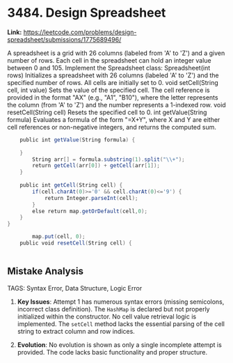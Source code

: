 # 3484. Design Spreadsheet

**Link:** https://leetcode.com/problems/design-spreadsheet/submissions/1775689496/

A spreadsheet is a grid with 26 columns (labeled from 'A' to 'Z') and a given number of rows. Each cell in the spreadsheet can hold an integer value between 0 and 105. Implement the Spreadsheet class: Spreadsheet(int rows) Initializes a spreadsheet with 26 columns (labeled 'A' to 'Z') and the specified number of rows. All cells are initially set to 0. void setCell(String cell, int value) Sets the value of the specified cell. The cell reference is provided in the format "AX" (e.g., "A1", "B10"), where the letter represents the column (from 'A' to 'Z') and the number represents a 1-indexed row. void resetCell(String cell) Resets the specified cell to 0. int getValue(String formula) Evaluates a formula of the form "=X+Y", where X and Y are either cell references or non-negative integers, and returns the computed sum.

```java
    public int getValue(String formula) {
    
    }
        String arr[] = formula.substring(1).split("\\+");
        return getCell(arr[0]) + getCell(arr[1]);
    }
 
    public int getCell(String cell) {
        if(cell.charAt(0)>='0' && cell.charAt(0)<='9') {
            return Integer.parseInt(cell);
        }
        else return map.getOrDefault(cell,0);
    }
}

        map.put(cell, 0);
    public void resetCell(String cell) {
    
```

## Mistake Analysis

TAGS: Syntax Error, Data Structure, Logic Error

1. **Key Issues**: Attempt 1 has numerous syntax errors (missing semicolons, incorrect class definition).  The `HashMap` is declared but not properly initialized within the constructor.  No cell value retrieval logic is implemented. The `setCell` method lacks the essential parsing of the cell string to extract column and row indices.

2. **Evolution**: No evolution is shown as only a single incomplete attempt is provided.  The code lacks basic functionality and proper structure.

